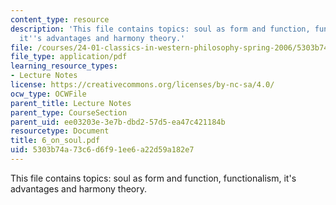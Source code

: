 ```yaml
---
content_type: resource
description: 'This file contains topics: soul as form and function, functionalism,
  it''s advantages and harmony theory.'
file: /courses/24-01-classics-in-western-philosophy-spring-2006/5303b74a73c6d6f91ee6a22d59a182e7_6_on_soul.pdf
file_type: application/pdf
learning_resource_types:
- Lecture Notes
license: https://creativecommons.org/licenses/by-nc-sa/4.0/
ocw_type: OCWFile
parent_title: Lecture Notes
parent_type: CourseSection
parent_uid: ee03203e-3e7b-dbd2-57d5-ea47c421184b
resourcetype: Document
title: 6_on_soul.pdf
uid: 5303b74a-73c6-d6f9-1ee6-a22d59a182e7
---
```

This file contains topics: soul as form and function, functionalism, it's advantages and harmony theory.